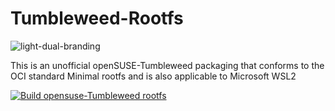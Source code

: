 # Tumbleweed-Rootfs


![light-dual-branding](https://github.com/Zhoneym/Tumbleweed-Rootfs/assets/140673973/ef55e9c1-a7ef-4658-b5c2-b95b849bf4d8)



This is an unofficial openSUSE-Tumbleweed packaging that conforms to the OCI standard Minimal rootfs and is also applicable to Microsoft WSL2

[![Build opensuse-Tumbleweed rootfs](https://github.com/Zhoneym/Tumbleweed-Rootfs/actions/workflows/build-Tumbleweed.yml/badge.svg)](https://github.com/Zhoneym/Tumbleweed-Rootfs/actions/workflows/build-Tumbleweed.yml)
